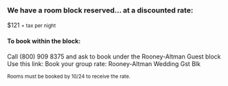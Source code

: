 
### We have a room block reserved... at a discounted rate:
<div class="price">$121 <small>+ tax per night</small></div>


#### To book within the block:

Call (800) 909 8375 and ask to book under the Rooney-Altman Guest block
Use this link: Book your group rate: Rooney-Altman Wedding Gst Blk

<small>Rooms must be booked by 10/24 to receive the rate.</small>
